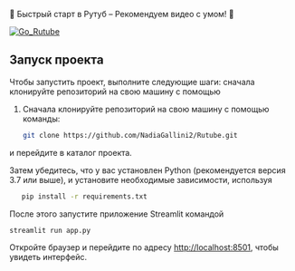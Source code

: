 🌟 Быстрый старт в Рутуб – Рекомендуем видео с умом! 🚀

[![Go_Rutube](https://github.com/user-attachments/assets/5733ccfd-a1b8-4e3c-805c-7df9c3b69a2c)](https://github.com/user-attachments/assets/4e899517-81f2-440e-962f-1374c8d6cc43)

## Запуск проекта

Чтобы запустить проект, выполните следующие шаги: сначала клонируйте репозиторий на свою машину с помощью
1. Сначала клонируйте репозиторий на свою машину с помощью команды:
   ```bash
   git clone https://github.com/NadiaGallini2/Rutube.git

и перейдите в каталог проекта. 

Затем убедитесь, что у вас установлен Python (рекомендуется версия 3.7 или выше), и установите необходимые зависимости, используя 
   ```bash
      pip install -r requirements.txt
   ```


После этого запустите приложение Streamlit командой 
   ```bash
   streamlit run app.py
   ```

Откройте браузер и перейдите по адресу [http://localhost:8501](http://localhost:8501), чтобы увидеть интерфейс.

